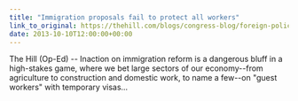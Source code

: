 ```yaml
---
title: "Immigration proposals fail to protect all workers"
link_to_original: https://thehill.com/blogs/congress-blog/foreign-policy/327799-immigration-proposals-fail-to-protect-all-workers-)  
date: 2013-10-10T12:00:00+00:00
---
```

  
The Hill (Op-Ed) -- Inaction on immigration reform is a dangerous bluff in a high-stakes game, where we bet large sectors of our economy--from agriculture to construction and domestic work, to name a few--on "guest workers" with temporary visas...



